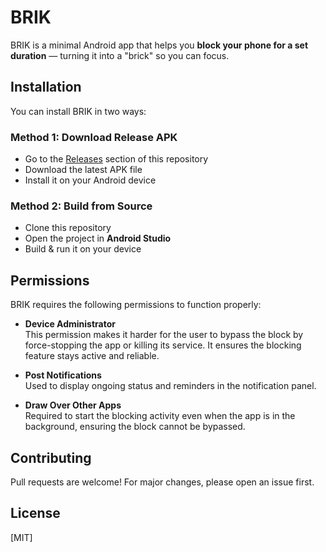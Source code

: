 # BRIK

BRIK is a minimal Android app that helps you **block your phone for a set duration** — turning it into a "brick" so you can focus.
## Installation

You can install BRIK in two ways:

### Method 1: Download Release APK
- Go to the [Releases](../../releases) section of this repository  
- Download the latest APK file  
- Install it on your Android device  

### Method 2: Build from Source
- Clone this repository  
- Open the project in **Android Studio**  
- Build & run it on your device  


## Permissions

BRIK requires the following permissions to function properly:

- **Device Administrator**  
  This permission makes it harder for the user to bypass the block by force-stopping the app or killing its service. It ensures the blocking feature stays active and reliable.

- **Post Notifications**  
  Used to display ongoing status and reminders in the notification panel.

- **Draw Over Other Apps**  
  Required to start the blocking activity even when the app is in the background, ensuring the block cannot be bypassed.

## Contributing
Pull requests are welcome! For major changes, please open an issue first.  

## License
[MIT]
